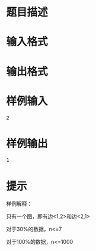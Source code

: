 

# 题目描述



# 输入格式



# 输出格式



# 样例输入


<pre>2</pre>

# 样例输出


<pre>1</pre>

# 提示


<p>
样例解释：
</p>
<p>
只有一个图，即有边&lt;1,2&gt;和边&lt;2,1&gt;
</p>
<p>
对于30%的数据，n&lt;=7
</p>
<p>
对于100%的数据，n&lt;=1000
</p>
